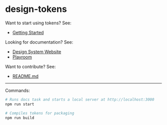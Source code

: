 # design-tokens

Want to start using tokens? See:

- [Getting Started](https://design.sparkpost.com/design/tokens)

Looking for documentation? See:

- [Design System Website](https://design.sparkpost.com)
- [Playroom](https://matchbox-playroom.netlify.app/)

Want to contribute? See:

- [README.md](https://github.com/SparkPost/matchbox/blob/main/README.md)

---

Commands:

```bash
# Runs docs task and starts a local server at http://localhost:3000
npm run start

# Compiles tokens for packaging
npm run build
```

